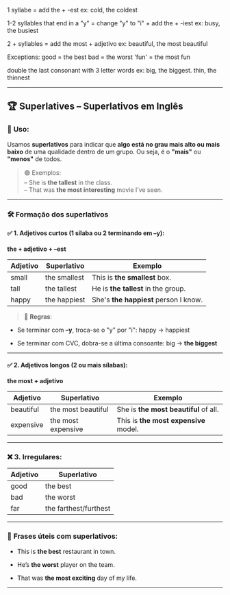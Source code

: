 
1 syllabe = add the + -est
ex: cold, the coldest

1-2 syllables that end in a "y" = change "y" to "i" + add the + -iest
ex: busy, the busiest

2 + syllables = add the most + adjetivo
ex: beautiful, the most beautiful


Exceptions:
good = the best 
bad = the worst
'fun' = the most fun

double the last consonant with 3 letter words
ex: big, the biggest. thin, the thinnest

---

## 🏆 **Superlatives – Superlativos em Inglês**

### 📌 **Uso:**

Usamos **superlativos** para indicar que **algo está no grau mais alto ou mais baixo** de uma qualidade dentro de um grupo. Ou seja, é o **"mais"** ou **"menos"** de todos.

> 🟢 Exemplos:  
> – She is **the tallest** in the class.  
> – That was **the most interesting** movie I’ve seen.

---

### 🛠️ **Formação dos superlativos**

#### ✅ **1. Adjetivos curtos (1 sílaba ou 2 terminando em –y):**

**the + adjetivo + –est**

|Adjetivo|Superlativo|Exemplo|
|---|---|---|
|small|the smallest|This is **the smallest** box.|
|tall|the tallest|He is **the tallest** in the group.|
|happy|the happiest|She's **the happiest** person I know.|

> 🧠 **Regras**:

- Se terminar com **–y**, troca-se o "y" por "i": happy → happiest
    
- Se terminar com CVC, dobra-se a última consoante: big → **the biggest**
    

---

#### ✅ **2. Adjetivos longos (2 ou mais sílabas):**

**the most + adjetivo**

|Adjetivo|Superlativo|Exemplo|
|---|---|---|
|beautiful|the most beautiful|She is **the most beautiful** of all.|
|expensive|the most expensive|This is **the most expensive** model.|

---

### ❌ **3. Irregulares:**

|Adjetivo|Superlativo|
|---|---|
|good|the best|
|bad|the worst|
|far|the farthest/furthest|

---

### 💬 **Frases úteis com superlativos:**

- This is **the best** restaurant in town.
    
- He’s **the worst** player on the team.
    
- That was **the most exciting** day of my life.
    

---

